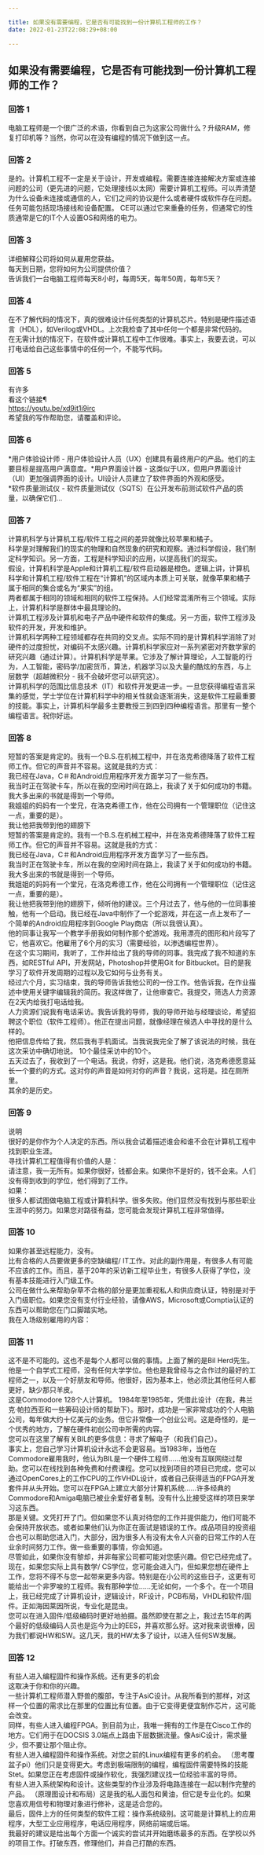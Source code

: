 ```yaml
---

title: 如果没有需要编程，它是否有可能找到一份计算机工程师的工作？
date: 2022-01-23T22:08:29+08:00

---
```





## 如果没有需要编程，它是否有可能找到一份计算机工程师的工作？  
### 回答 1
电脑工程师是一个很广泛的术语，你看到自己为这家公司做什么？升级RAM，修复打印机等？当然，你可以在没有编程的情况下做到这一点。  
### 回答 2
是的。计算机工程不一定是关于设计，开发或编程。需要连接连接解决方​​案或连接问题的公司（更先进的问题，它处理接线以太网）需要计算机工程师。可以弄清楚为什么设备未连接或通信的人，它们之间的协议是什么或者硬件或软件存在问题。任务可能包括现场接线和设备配置。 CE可以通过它来重叠的任务，但通常它的性质通常是它的IT个人设置OS和网络的电力。  
### 回答 3
详细解释公司将如何从雇用您获益。  
每天到日期，您将如何为公司提供价值？  
告诉我们一台电脑工程师每天8小时，每周5天，每年50周，每年5天？  
### 回答 4
在不了解代码的情况下，真的很难设计任何类型的计算机芯片。特别是硬件描述语言（HDL），如Verilog或VHDL。上次我检查了其中任何一个都是非常代码的。  
在无需计划的情况下，在软件或计算机工程中工作很难。事实上，我要去说，可以打电话给自己这些事情中的任何一个，不能写代码。  
### 回答 5
有许多  
看这个链接¶  
https://youtu.be/xd9it1i9irc  
希望我的写作帮助您，请覆盖和评论。  
### 回答 6
*用户体验设计师 - 用户体验设计人员（UX）创建具有最终用户的产品。他们的主要目标是提高用户满意度。*用户界面设计器 - 这类似于UX，但用户界面设计（UI）更加强调界面的设计。UI设计人员建立了软件界面的外观和感受。  
 *软件质量测试仪 - 软件质量测试仪（SQTS）在公开发布前测试软件产品的质量，以确保它们...  
### 回答 7
计算机科学与计算机工程/软件工程之间的差异就像比较苹果和橘子。  
科学是对理解我们的现实的物理和自然现象的研究和观察。通过科学假设，我们制定科学知识。另一方面，工程是科学知识的应用，以提高我们的现实。  
假设，计算机科学是Apple和计算机工程/软件启动器是橙色。逻辑上讲，计算机科学和计算机工程/软件工程在“计算机”的区域内本质上可关联，就像苹果和橘子属于相同的集合或名为“果实”的组。  
两者都属于相同的领域和相同的软件工程保持。人们经常混淆所有三个领域。实际上，计算机科学是群体中最具理论的。  
计算机工程涉及计算机和电子产品中硬件和软件的集成。另一方面，软件工程涉及软件的开发，开发和维护。  
计算机科学两种工程领域都存在共同的交叉点。实际不同的是计算机科学消除了对硬件的过度担忧，对编码不太感兴趣。计算机科学家应对一系列紧密对齐数学家的研究兴趣（通过计算）。计算机科学是苹果。它涉及了解计算理论，人工智能的行为，人工智能，密码学/加密货币，算法，机器学习以及大量的酷炫的东西，与上层数学（超越微积分 - 我不会破坏您可以研究这）。  
计算机科学的范围比信息技术（IT）和软件开发更进一步。一旦您获得编程语言采集的感觉，学士学位在计算机科学中的相关性就会逐渐消失，这是软件工程最重要的技能。事实上，计算机科学最多主要教授三到四到四种编程语言。那里有一整个编程语言。祝你好运。  
### 回答 8
短暂的答案是肯定的。我有一个B.S.在机械工程中，并在洛克希德降落了软件工程师工作。但它的声音并不容易。这就是我的方式：  
我已经在Java，C＃和Android应用程序开发方面学习了一些东西。  
我当时正在驾驶卡车，所以在我的空闲时间在路上，我读了关于如何成功的书籍。我大多出来的书就是得到一个导师。  
我姐姐的妈妈有一个堂兄，在洛克希德工作，他在公司拥有一个管理职位（记住这一点，重要的是）。  
我让他把我带到他的翅膀下  
短暂的答案是肯定的。我有一个B.S.在机械工程中，并在洛克希德降落了软件工程师工作。但它的声音并不容易。这就是我的方式：  
我已经在Java，C＃和Android应用程序开发方面学习了一些东西。  
我当时正在驾驶卡车，所以在我的空闲时间在路上，我读了关于如何成功的书籍。我大多出来的书就是得到一个导师。  
我姐姐的妈妈有一个堂兄，在洛克希德工作，他在公司拥有一个管理职位（记住这一点，重要的是）。  
我让他把我带到他的翅膀下，倾听他的建议。三个月过去了，他与他的一位同事接触，他有一个启动。我已经在Java中制作了一个蛇游戏，并在这一点上发布了一个简单的Android应用程序到Google Play商店（所以我很认真）。  
他的同事让我写一个教学手册我如何制作那个蛇游戏。我用漂亮的图形和片段写了它，他喜欢它。他雇用了6个月的实习（需要经验，以渗透编程世界）。  
在这个实习期间，我听了，工作并给出了我的导师的同事。我完成了我不知道的东西，如RESTful API，开发网站，Photoshop并使用Gi​​t for Bitbucket。目的是我学习了软件开发周期的过程以及它如何与业务有关。  
经过六个月，实习结束，我的导师告诉我他公司的一份工作。他告诉我，在作业描述中使用关键字编辑我的简历。我这样做了，让他审查它。我提交，筛选人力资源在2天内给我打电话给我。  
人力资源们说我有电话采访。我告诉我的导师，我的导师开始与经理谈论，希望招聘这个职位（软件工程师）。他正在提出问题，就像经理在候选人中寻找的是什么样的。  
他把信息传给了我，然后我有手机面试。当我说我完全了解了该说法的时候，我在这次采访中确切地说。 10个最佳采访中的10个。  
五天过去了，我收到了一个电话。我说，你好，这是我。他们说，洛克希德愿意延长一个要约的方式。这对你的声音是如何对你的声音？我说，这将是。挂在厕所里。  
其余的是历史。  
### 回答 9
说明  
很好的是你作为个人决定的东西。所以我会试着描述谁会和谁不会在计算机工程中找到职业生涯。  
寻找计算机工程值得有价值的人是：  
请注意，我一无所有。如果你很好，钱都会来。如果你不是好的，钱不会来。人们没有得到收到的学位，他们得到了工作。  
如果：  
很多人都试图做电脑工程或计算机科学。很多失败。他们显然没有找到与那些职业生涯中的努力。如果您对路径有益，您可能会发现计算机工程非常值得。  
### 回答 10
如果你甚至远程能力，没有。  
比有合格的人员要做更多的空缺编程/ IT工作。对此的副作用是，有很多人有可能不应该的工作。而且，基于20年的采访新工程毕业生，有很多人获得了学位，没有基本技能进行入门级工作。  
公司在做什么来帮助杂草不合格的部分是更加重视私人和供应商认证，特别是对于入门级职位。如果您没有支付行业经验，请像AWS，Microsoft或Comptia认证的东西可以帮助您在门口脚踏实地。  
我在入场级别雇用的内容：  
### 回答 11
这不是不可能的。这也不是每个人都可以做的事情。上面了解的是Bil Herd先生。他是一个自学式工程师，没有任何大学学位。他也是我曾经与之合作过的最好的工程师之一，以及一个好朋友和导师。他很好，因为基本上，他必须比其他任何人都更好，缺少那只羊皮。  
这是Commodore 128个人计算机。 1984年至1985年，凭借此设计（在我，弗兰克·帕拉西亚和一些筹码设计师的帮助下）。那时，成功是一家非常成功的个人电脑公司，每年做大约十亿美元的业务。但它非常像一个创业公司。这是奇怪的，是一个优秀的地方，了解在硬件初创公司中所需的内容。  
您可以在这里了解有关BIL的更多信息：寻求了解电子（和我们自己）。  
事实上，您自己学习计算机设计永远不会更容易。当1983年，当他在Commodore雇用我时，他认为BIL是一个硬件工程师......他没有互联网绕过帮助。您可以在线找到各种免费和付费课程。您可以找到项目的项目已完成，您可以通过OpenCores上的工作CPU的工作VHDL设计，或者自己获得适当的FPGA开发套件并从头开始。您可以在FPGA上建立大部分计算机系统......许多经典的Commodore和Amiga电脑已被业余爱好者复制。没有什么比接受这样的项目来学习这东西。  
那是关键。文凭打开了门。但如果您不认真对待您的工作并提供能力，他们可能不会保持开放状态。或者如果他们认为你正在面试是错误的工作。成品项目的投资组合也可以帮助您进入门，大部分，因为很多人有没有太令人兴奋的日常工作的人在业余时间努力工作。做一些重要的事情，你会知道。  
尽管如此，如果你没有黎却，并非每家公司都可能对您感兴趣。但它已经完成了。现在，如果您实际上具有数学/ CS学位，您可能会进入门，但如果您想在硬件上工作，您将不得不与您一起带来更多内容。特别是在小公司的这些日子，这更有可能给出一个非罗唆的工程师。我有那种学位......无论如何，一个多个。在一个项目上，我已经完成了计算机设计，逻辑设计，RF设计，PCB布局，VHDL和软件/固件。正如海因莱因所说，专业化是昆虫。  
您可以在进入固件/低级编码时更好地拍摄。虽然即使在那之上，我过去15年的两个最好的低级编码人员也是迄今为止的EES，并喜欢那么好。这对我来说很棒，因为我们都说HW和SW。这几天，我的HW太多了设计，以进入任何SW发展。  
### 回答 12
有些人进入编程固件和操作系统。还有更多的机会  
这取决于你和你的兴趣。  
一些计算机工程师潜入野兽的腹部，专注于AsiC设计。从我所看到的那样，对这样一个位置的需求比在那里的位置比有位置。由于它变得更便宜制作芯片，这可能会改变。  
同样，有些人进入编程FPGA。到目前为止，我唯一拥有的工作是在Cisco工作的地方。它们用于在DOCSIS 3.0端点上路由下层数据流量。像AsiC设计，需求量少，但不要让那个阻止你。  
有些人进入编程固件和操作系统。对您之前的Linux编程有更多的机会。 （思考覆盆子pi）他们只是变得更大。考虑到极端限制的编程，编程固件需要特殊的技能Stet。如果您正在考虑固件或操作软化，我强烈建议找一位经验丰富的导师。  
有些人进入系统架构和设计。这些类型的作业涉及将电路连接在一起以制作完整的产品。 （原理图设计和布局）这是我的私人面包和黄油，但它是专业化的。如果您喜欢用信号和物理对象进行修补，这是适合您的。  
最后，固件上方的任何类型的软件工程：操作系统级别。这可能是计算机上的应用程序，大型工业应用程序，电话应用程序，网络前端或后端。  
我最好的建议是给出每个方面一个诚实的尝试并开始磨练最多的东西。在学校以外的项目工作。打破东西，修理他们，并自己打酷的东西。  
